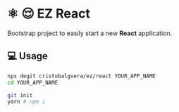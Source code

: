 # :atom_symbol: :relieved: EZ React

Bootstrap project to easily start a new **React** application.

## :computer: Usage

```bash
npx degit cristobalgvera/ez/react YOUR_APP_NAME
cd YOUR_APP_NAME

git init
yarn # npm i
```
